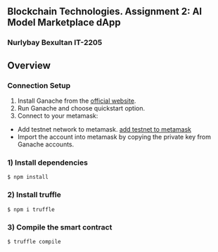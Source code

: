 ## Blockchain Technologies. Assignment 2: AI Model Marketplace dApp
### Nurlybay Bexultan IT-2205

## Overview

### Connection Setup

1) Install Ganache from the [official website](https://archive.trufflesuite.com/ganache/).
2) Run Ganache and choose quickstart option.
3) Connect to your metamask:
* Add testnet network to metamask.
[add testnet to metamask](images/add_testnet_to_metamask.png)
* Import the account into metamask by copying the private key from Ganache accounts.


### 1) Install dependencies
```
$ npm install
```

### 2) Install truffle
```
$ npm i truffle
```

### 3) Compile the smart contract
```
$ truffle compile
```

